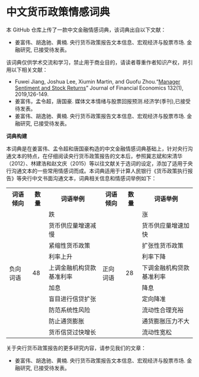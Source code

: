 # 中文货币政策情感词典

本 GitHub 仓库上传了一款中文金融情感词典，该词典出自以下文献： 
- 姜富伟、胡逸驰、黄楠. 央行货币政策报告文本信息、宏观经济与股票市场. 金融研究, 已接受待发表。

该词典仅供学术交流和学习，禁止用于商业目的，请读者尊重作者知识产权，并引用以下相关文献：
- Fuwei Jiang, Joshua Lee, Xiumin Martin, and Guofu Zhou.“[Manager Sentiment and Stock Returns](https://www.sciencedirect.com/science/article/abs/pii/S0304405X18302770)” Journal of Financial Economics 132(1), 2019,126-149.
- 姜富伟，孟令超，唐国豪. 媒体文本情绪与股票回报预测.经济学(季刊),已接受待发表。
- 姜富伟、胡逸驰、黄楠. 央行货币政策报告文本信息、宏观经济与股票市场. 金融研究, 已接受待发表。

**词典构建**

本词典是在姜富伟、孟令超和唐国豪构造的中文金融情感词典基础上，针对央行沟通文本的特点，在仔细阅读央行货币政策报告的文本后，参照冀志斌和宋清华（2012）、林建浩和赵文庆（2015）等以往文献关于选词的设定，添加了适用于央行沟通文本的一些常用情感词而成。本词典适用于计算人民银行《货币政策执行报告》等央行中文书面沟通文本，词典相关信息和情感词举例如下：

<table class="tg">
  <tr>
    <th class="tg-0lax">词语倾向</th>
    <th class="tg-0lax">数量</th>
    <th class="tg-0lax">词语举例</th>
    <th class="tg-0lax">词语倾向</th>
    <th class="tg-0lax">数量</th>
    <th class="tg-0lax">词语举例</th>
  </tr>
  <tr>
    <td class="tg-0lax" rowspan="10">负向词语</td>
    <td class="tg-0lax" rowspan="10">48</td>
    <td class="tg-0lax">跌</td>
    <td class="tg-0lax" rowspan="10">正向词语</td>
    <td class="tg-0lax" rowspan="10">28</td>
    <td class="tg-0lax">涨</td>
  </tr>
  <tr>
    <td class="tg-0lax">货币供应量增速减慢</td>
    <td class="tg-0lax">货币供应量增速加快</td>
  </tr>
  <tr>
    <td class="tg-0lax">紧缩性货币政策</td>
    <td class="tg-0lax">扩张性货币政策</td>
  </tr>
  <tr>
    <td class="tg-0lax">利率上升</td>
    <td class="tg-0lax">利率下降</td>
  </tr>
  <tr>
    <td class="tg-0lax">上调金融机构贷款基准利率</td>
    <td class="tg-0lax">下调金融机构贷款基准利率</td>
  </tr>
  <tr>
    <td class="tg-0lax">加息</td>
    <td class="tg-0lax">降息</td>
  </tr>
  <tr>
    <td class="tg-0lax">盲目进行信贷扩张</td>
    <td class="tg-0lax">定向降准</td>
  </tr>
  <tr>
    <td class="tg-0lax">防范系统性风险</td>
    <td class="tg-0lax">流动性合理充裕</td>
  </tr>
  <tr>
    <td class="tg-0lax">防止通货膨胀</td>
    <td class="tg-0lax">通货膨胀压力不大</td>
  </tr>
  <tr>
    <td class="tg-0lax">货币信贷过快增长</td>
    <td class="tg-0lax">流动性宽松</td>
</table>

关于央行货币政策报告的更多研究内容，请参见我们的文章：
- 姜富伟、胡逸驰、黄楠. 央行货币政策报告文本信息、宏观经济与股票市场. 金融研究, 已接受待发表。
